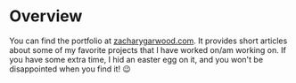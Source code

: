 # Overview
You can find the portfolio at [zacharygarwood.com](https://zacharygarwood.com/). It provides short articles about some of my favorite projects that I have worked on/am working on. If you have some extra time, I hid an easter egg on it, and you won't be disappointed when you find it! 😉
